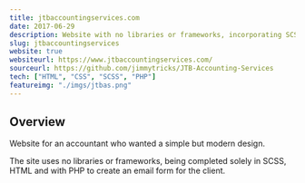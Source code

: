 ```yaml
---
title: jtbaccountingservices.com
date: 2017-06-29
description: Website with no libraries or frameworks, incorporating SCSS, HTML and PHP
slug: jtbaccountingservices
website: true
websiteurl: https://www.jtbaccountingservices.com/
sourceurl: https://github.com/jimmytricks/JTB-Accounting-Services
tech: ["HTML", "CSS", "SCSS", "PHP"]
featureimg: "./imgs/jtbas.png"
---
```


## Overview

Website for an accountant who wanted a simple but modern design. 

The site uses no libraries or frameworks, being completed solely in SCSS, HTML and with PHP to create an email form for the client. 